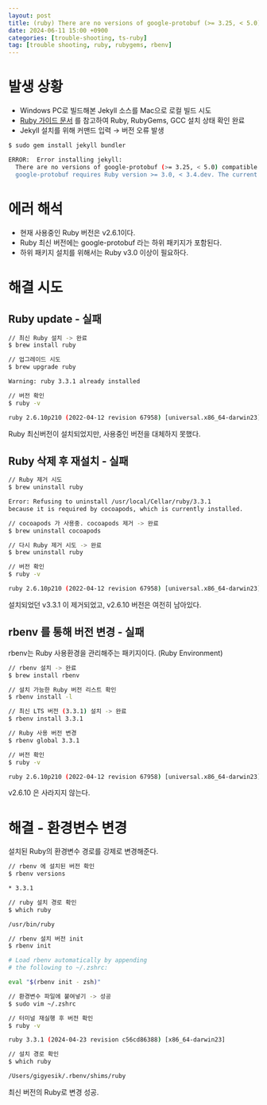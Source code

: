 ```yaml
---
layout: post
title: (ruby) There are no versions of google-protobuf (>= 3.25, < 5.0) compatible with your Ruby & RubyGems.
date: 2024-06-11 15:00 +0900
categories: [trouble-shooting, ts-ruby]
tag: [trouble shooting, ruby, rubygems, rbenv]
---
```


# 발생 상황

- Windows PC로 빌드해본 Jekyll 소스를 Mac으로 로컬 빌드 시도
- [Ruby 가이드 문서][ruby-guide] 를 참고하여 Ruby, RubyGems, GCC 설치 상태 확인 완료
- Jekyll 설치를 위해 커맨드 입력 → 버전 오류 발생

```bash
$ sudo gem install jekyll bundler

ERROR:  Error installing jekyll:
  There are no versions of google-protobuf (>= 3.25, < 5.0) compatible with your Ruby & RubyGems. Maybe try installing an older version of the gem you're looking for?
  google-protobuf requires Ruby version >= 3.0, < 3.4.dev. The current ruby version is 2.6.10.210.

```

# 에러 해석

- 현재 사용중인 Ruby 버전은 v2.6.1이다.
- Ruby 최신 버전에는 google-protobuf 라는 하위 패키지가 포함된다.
- 하위 패키지 설치를 위해서는 Ruby v3.0 이상이 필요하다.

# 해결 시도

## Ruby update - 실패

```bash
// 최신 Ruby 설치 -> 완료
$ brew install ruby

// 업그레이드 시도
$ brew upgrade ruby

Warning: ruby 3.3.1 already installed

// 버전 확인
$ ruby -v

ruby 2.6.10p210 (2022-04-12 revision 67958) [universal.x86_64-darwin23]
```

Ruby 최신버전이 설치되었지만, 사용중인 버전을 대체하지 못했다.

## Ruby 삭제 후 재설치 - 실패

```bash
// Ruby 제거 시도
$ brew uninstall ruby

Error: Refusing to uninstall /usr/local/Cellar/ruby/3.3.1
because it is required by cocoapods, which is currently installed.

// cocoapods 가 사용중. cocoapods 제거 -> 완료
$ brew uninstall cocoapods

// 다시 Ruby 제거 시도 -> 완료
$ brew uninstall ruby

// 버전 확인
$ ruby -v

ruby 2.6.10p210 (2022-04-12 revision 67958) [universal.x86_64-darwin23]
```

설치되었던 v3.3.1 이 제거되었고, v2.6.10 버전은 여전히 남아있다.

## rbenv 를 통해 버전 변경 - 실패

rbenv는 Ruby 사용환경을 관리해주는 패키지이다. (Ruby Environment)

```bash
// rbenv 설치 -> 완료
$ brew install rbenv

// 설치 가능한 Ruby 버전 리스트 확인
$ rbenv install -l

// 최신 LTS 버전 (3.3.1) 설치 -> 완료
$ rbenv install 3.3.1

// Ruby 사용 버전 변경
$ rbenv global 3.3.1

// 버전 확인
$ ruby -v

ruby 2.6.10p210 (2022-04-12 revision 67958) [universal.x86_64-darwin23]
```

v2.6.10 은 사라지지 않는다.

# 해결 - 환경변수 변경

설치된 Ruby의 환경변수 경로를 강제로 변경해준다.

```bash
// rbenv 에 설치된 버전 확인
$ rbenv versions

* 3.3.1

// ruby 설치 경로 확인
$ which ruby

/usr/bin/ruby

// rbenv 설치 버전 init
$ rbenv init

# Load rbenv automatically by appending
# the following to ~/.zshrc:

eval "$(rbenv init - zsh)"

// 환경변수 파일에 붙여넣기 -> 성공
$ sudo vim ~/.zshrc

// 터미널 재실행 후 버전 확인
$ ruby -v

ruby 3.3.1 (2024-04-23 revision c56cd86388) [x86_64-darwin23]

// 설치 경로 확인
$ which ruby

/Users/gigyesik/.rbenv/shims/ruby
```

최신 버전의 Ruby로 변경 성공.

[ruby-guide]: https://www.ruby-lang.org/en/documentation/installation/#homebrew
